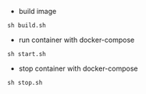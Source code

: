 * build image
````
sh build.sh
````
* run container with docker-compose
````
sh start.sh
````
* stop container with docker-compose
````
sh stop.sh
````
